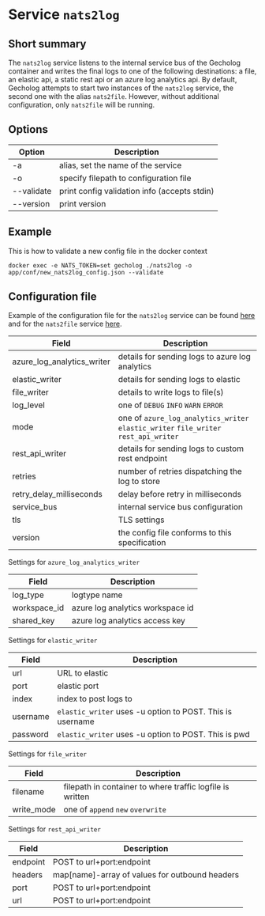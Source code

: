 # Service `nats2log`

## Short summary

The `nats2log` service listens to the internal service bus of the Gecholog container and writes the final logs to one of the following destinations: a file, an elastic api, a static rest api or an azure log analytics api. By default, Gecholog attempts to start two instances of the `nats2log` service, the second one with the alias `nats2file`. However, without additional configuration, only `nats2file` will be running.

## Options

| Option             | Description                                               |
|--------------------|-----------------------------------------------------------|
| -a                 | alias, set the name of the service                        |
| -o                 | specify filepath to configuration file                    |
| --validate         | print config validation info (accepts stdin)              |
| --version          | print version                                             |

## Example

This is how to validate a new config file in the docker context

    docker exec -e NATS_TOKEN=set gecholog ./nats2log -o app/conf/new_nats2log_config.json --validate

## Configuration file

Example of the configuration file for the `nats2log` service can be found [here](../../config/nats2log_config.json) and for the `nats2file` service [here](../../config/nats2file_config.json).

| Field | Description  | 
|----------------------|------------------------|
| azure_log_analytics_writer | details for sending logs to azure log analytics |
| elastic_writer | details for sending logs to elastic |
| file_writer | details to write logs to file(s) |
| log_level | one of `DEBUG` `INFO` `WARN` `ERROR` | 
| mode | one of `azure_log_analytics_writer` `elastic_writer` `file_writer` `rest_api_writer`| 
| rest_api_writer | details for sending logs to custom rest endpoint |
| retries | number of retries dispatching the log to store |
| retry_delay_milliseconds | delay before retry in milliseconds |
| service_bus | internal service bus configuration | 
| tls | TLS settings | 
| version | the config file conforms to this specification | 

Settings for `azure_log_analytics_writer`

| Field | Description  | 
|----------------------|------------------------|
| log_type | logtype name | 
| workspace_id | azure log analytics workspace id | 
| shared_key | azure log analytics access key | 

Settings for `elastic_writer`

| Field | Description  | 
|----------------------|------------------------|
| url | URL to elastic | 
| port | elastic port | 
| index | index to post logs to | 
| username | `elastic_writer` uses -u option to POST. This is username | 
| password | `elastic_writer` uses -u option to POST. This is pwd | 

Settings for `file_writer`

| Field | Description  | 
|----------------------|------------------------|
| filename | filepath in container to where traffic logfile is written | 
| write_mode | one of `append` `new` `overwrite` | 

Settings for `rest_api_writer`

| Field | Description  | 
|----------------------|------------------------|
| endpoint | POST to url+port:endpoint | 
| headers | map[name]-array of values for outbound headers | 
| port | POST to url+port:endpoint | 
| url | POST to url+port:endpoint | 
